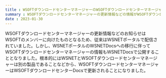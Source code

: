 ```yaml
---
title : WSOFTダウンロードセンターマネージャーのWSOFTダウンロードセンターマネージャーDocsへの移行に関するお知らせ
summary : WSOFTダウンロードセンターマネージャーの更新情報などの情報がWSOFTダウンロードセンターマネージャーDocsへ移動しました。
date : 2023-01-30
---
```


WSOFTダウンロードセンターマネージャーの更新情報などのお知らせはWSOFTのメンバーに向けたものとなるため、従来はWSNETポータルで配信されていました。しかし、WSNETポータルのWSNETDocsへの移行に伴ってWSOFTダウンロードセンターマネージャーの情報もWSNETDocsで公開することとなりました。根本的にはWSNETとWSOFTダウンロードセンターマネージャーは別の製品であることなどから、WSOFTダウンロードセンターマネージャーはWSOFTダウンロードセンターDocsで更新されることになりました。
